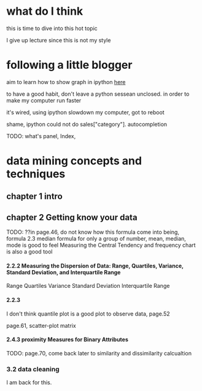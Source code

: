 what do I think
================================================================================
this is time to dive into this hot topic

I give up lecture since this is not my style

following a little blogger
================================================================================
aim to learn how to show graph in ipython
[here](http://pbpython.com/simple-graphing-pandas.html)

to have a good habit, don't leave a python sessean unclosed. in order to make my computer run faster

it's wired, using ipython slowdown my computer, got to reboot

shame, ipython could not do sales["category"].<tab> autocompletion

TODO: what's panel, Index,


data mining concepts and techniques
================================================================================
chapter 1 intro
--------------------------------------------------------------------------------

chapter 2 Getting know your data
--------------------------------------------------------------------------------
TODO: ??in page.46, do not know how this formula come into being, formula 2.3
median formula
for only a group of number, mean, median, mode is good to feel Measuring the Central Tendency
and frequency chart is also a good tool

#### 2.2.2 Measuring the Dispersion of Data: Range, Quartiles, Variance, Standard Deviation, and Interquartile Range
Range
Quartiles
Variance
Standard Deviation
Interquartile Range

#### 2.2.3
I don't think quantile plot is a good plot to observe data, page.52

page.61, scatter-plot matrix

#### 2.4.3 proximity Measures for Binary Attributes
TODO: page.70, come back later to similarity and dissimilarity calcualtion

### 3.2 data cleaning
I am back for this.
